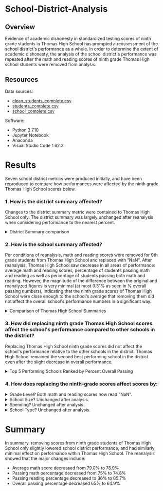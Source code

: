 # School-District-Analysis

## Overview
Evidence of academic dishonesty in standardized testing scores of ninth grade students in Thomas High School has prompted a reassessment of the school district's performance as a whole. In order to determine the extent of academic dishonesty, the analysis of the school district's performance was repeated after the math and reading scores of ninth grade Thomas High school students were removed from analysis. 

## Resources
Data sources: 
* [clean_students_complete.csv](Resources/clean_students_complete.csv)
* [students_complete.csv](Resources/students_complete.csv)
* [school_complete.csv](Resources/school_complete.csv) <!--link the CSVs after uploading-->

Software:
* Python 3.7.10
* Jupyter Notebook
* Anaconda
* Visual Studio Code 1.62.3

# Results
Seven school district metrics were produced initially, and have been reproduced to compare how performances were affected by the ninth grade Thomas High School scores below.

### 1. How is the district summary affected?
Changes to the district summary metric were contained to Thomas High School only. The district summary was largely unchanged after reanalysis when considering performance to the nearest percent.  
    <details>
    <summary>District Summary comparison</summary>
    Reanalyzed
    <img src="Resources/images/district_summary_reanalyzed.png"> 
    Original
    <img src="Resources/images/district_summary_original.png"> 
    </details>

### 2. How is the school summary affected? 
Per conditions of reanalysis, math and reading scores were removed for 9th grade students from Thomas High School and replaced with "NaN". After reanalysis, Thomas High School saw decrease in all areas of performance: average math and reading scores, percentage of students passing math and reading as well as percentage of students passing both math and reading. However, the magnitude of the difference between the original and reanalyzed figures is very minimal (at most 0.31% as seen in % overall passing numbers), indicating that the ninth grade scores of Thomas High School were close enough to the school's average that removing them did not affect the overall school's performance numbers in a significant way.
    <details>
    <summary>Comparison of Thomas High School Summaries</summary>
      Reanalyzed
    <img src="Resources/images/THS_school_summary_reanalyzed.png"> 
      Original
    <img src="Resources/images/THS_school_summary_original.png"> 
    </details>

### 3. How did replacing ninth grade Thomas High School scores affect the school's performance compared to other schools in the district?
Replacing Thomas High School ninth grade scores did not affect the school's performance relative to the other schools in the district.
Thomas High School remained the second best performing school in the district even after the slight decrease in overall performance.
    <details>
    <summary>Top 5 Performing Schools Ranked by Percent Overall Passing</summary>
      Reanalyzed
    <img src="Resources/images/top_performing_5_reanalyzed.png"> 
      Original
    <img src="Resources/images/top_performing_5_original.png"> 
    </details>

### 4. How does replacing the ninth-grade scores affect scores by:
<details>
<summary>Grade Level? Both math and reading scores now read "NaN".</summary>
  Reanalyzed Math by Grade
    <img src="Resources/images/math_scores_by_grade_reanalyzed.png">
    
  Original Math by Grade
    <img src="Resources/images/math_scores_by_grade_original.png"> 
    
  Reanalyzed Reading by Grade 
    <img src="Resources/images/reading_scores_by_grade_reanalyzed.png"> 
    
  Original Reading by Grade
    <img src="Resources/images/reading_scores_by_grade_original.png"> 
    
</details>

<details>
<summary>School Size? Unchanged after analysis.</summary>
  Reanalyzed
<img src="Resources/images/scores_by_school_size_reanalyzed.png">    
  Original
<img src="Resources/images/scores_by_school_size_original.png"> 
</details>

<details>
<summary>Spending? Unchanged after analysis.</summary>
  Reanalyzed
<img src="Resources/images/scores_by_spending_reanalyzed.png"
  Original
<img src="Resources/images/scores_by_spending_original.png"> 
</details>

<details>
<summary>School Type? Unchanged after analysis.</summary>
  Reanalyzed
<img src="Resources/images/scores_by_school_type_reanalyzed.png">
    
  Original
<img src="Resources/images/scores_by_school_type_original.png"> 
</details>

# Summary
In summary, removing scores from ninth grade students of Thomas High School only slightly lowered school district performance, and had similarly minimal effect on performance within Thomas High School. The reanalysis showed that the major changes include:
* Average math score decreased from 79.0% to 78.9%
* Passing math percentage decreased from 75% to 74.8%
* Passing reading percentage decreased to 86% to 85.7%
* Overall passing percentage decreased 65% to 64.9%
